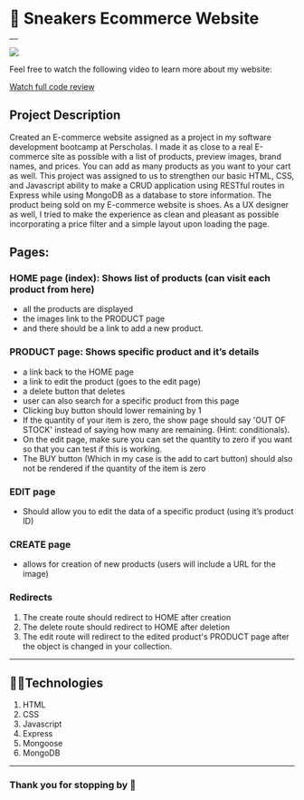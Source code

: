 <h1>👟 Sneakers Ecommerce Website</h1>
<hr style="width: 15px">
<img src="https://user-images.githubusercontent.com/40680988/217678591-ec05f1f8-acf9-470b-9f38-fe8ef52898fd.PNG">
<p>Feel free to watch the following video to learn more about my website:</p>
<a href="https://vimeo.com/797162411">Watch full code review </a>
<h2>Project Description</h2>
<p>Created an E-commerce website assigned as a project in my software development bootcamp at Perscholas. I made it as close to a real E-commerce site as possible with a list of products, preview images, brand names, and prices. You can add as many products as you want to your cart as well. This project was assigned to us to strengthen our basic HTML, CSS, and Javascript ability to make a CRUD application using RESTful routes in Express while using MongoDB as a database to store information. The product being sold on my E-commerce website is shoes. As a UX designer as well, I tried to make the experience as clean and pleasant as possible incorporating a price filter and a simple layout upon loading the page. </p>
<h2>Pages:</h2>

<h3>HOME page (index):  Shows list of products (can visit each product from here)</h3>
<ul>
<li>all the products are displayed</li>
<li>the images link to the PRODUCT page</li>
<li>and there should be a link to add a new product.</li>
</ul>

<h3>PRODUCT page: Shows specific product and it’s details</h3>
<ul>
<li>a link back to the HOME page</li>
<li>a link to edit the product (goes to the edit page)</li>
<li>a delete button that deletes</li>
<li>user can also search for a specific product from this page</li>
<li>Clicking buy button should lower remaining by 1</li>
<li>If the quantity of your item is zero, the show page should say 'OUT OF STOCK' instead of saying how many are remaining. (Hint: conditionals).</li>
<li>On the edit page, make sure you can set the quantity to zero if you want so that you can test if this is working.</li>
<li>The BUY button (Which in my case is the add to cart button) should also not be rendered if the quantity of the item is zero</li>
</ul>

<h3>EDIT page</h3>
<ul>
<li>Should allow you to edit the data of a specific product (using it’s product ID)</li>
</ul>

<h3>CREATE page</h3>
<ul>
<li>allows for creation of new products (users will include a URL for the image)</li>
</ul>

<h3>Redirects</h3>
<ol>
<li>The create route should redirect to HOME after creation</li>
<li>The delete route should redirect to HOME after deletion</li>
<li>The edit route will redirect to the edited product's PRODUCT page after the object is changed in your collection.</li>
</ol>

<hr>
<h2>👩‍💻Technologies</h2>
<ol>
<li>HTML</li>
<li>CSS</li>
<li>Javascript</li>
<li>Express</li>
<li>Mongoose</li>
<li>MongoDB</li>
</ol>
<hr>
<h3>Thank you for stopping by 👋</h3>

